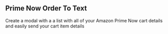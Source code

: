 ## Prime Now Order To Text

Create a modal with a a list with all of your Amazon Prime Now cart details and easily send your cart item details